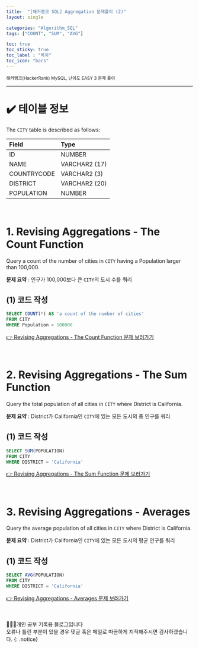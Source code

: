 ```yaml
---
title:  "[해커랭크 SQL] Aggregation 문제풀이 (2)"
layout: single

categories: "Algorithm_SQL"
tags: ["COUNT", "SUM", "AVG"]

toc: true
toc_sticky: true
toc_label : "목차"
toc_icon: "bars"
---
```


<small>해커랭크(HackerRank) MySQL, 난이도 EASY 3 문제 풀이</small>

***

# <span class="half_HL">✔️ 테이블 정보</span>

The ```CITY``` table is described as follows:

|Field|Type|
|:----|:---|
|ID| NUMBER|
|NAME| VARCHAR2 (17)|
|COUNTRYCODE| VARCHAR2 (3)|
|DISTRICT |VARCHAR2 (20)|
|POPULATION| NUMBER|

<br>

# <span class="half_HL">1. Revising Aggregations - The Count Function</span>
Query a count of the number of cities in ```CITY``` having a Population larger than 100,000.

**문제 요약** : 인구가 100,000보다 큰 ```CITY```의 도시 수를 쿼리

## (1) 코드 작성
```sql
SELECT COUNT(*) AS 'a count of the number of cities'
FROM CITY
WHERE Population > 100000
```

[👉 Revising Aggregations - The Count Function 문제 보러가기](https://www.hackerrank.com/challenges/revising-aggregations-the-count-function/problem?isFullScreen=true)

<br>

# <span class="half_HL">2. Revising Aggregations - The Sum Function</span>
Query the total population of all cities in ```CITY``` where District is California.

**문제 요약** : District가 California인 ```CITY```에 있는 모든 도시의 총 인구를 쿼리

## (1) 코드 작성
```sql
SELECT SUM(POPULATION)
FROM CITY
WHERE DISTRICT = 'California'
```

[👉 Revising Aggregations - The Sum Function 문제 보러가기](https://www.hackerrank.com/challenges/revising-aggregations-sum/problem?isFullScreen=true)

<br>

# <span class="half_HL">3. Revising Aggregations - Averages</span>
Query the average population of all cities in ```CITY``` where District is California.

**문제 요약** : District가 California인 ```CITY```에 있는 모든 도시의 평균 인구를 쿼리

## (1) 코드 작성
```sql
SELECT AVG(POPULATION)
FROM CITY
WHERE DISTRICT = 'California'
```

[👉 Revising Aggregations - Averages 문제 보러가기](https://www.hackerrank.com/challenges/revising-aggregations-the-average-function/problem?isFullScreen=true)

<br>

👩🏻‍💻개인 공부 기록용 블로그입니다
<br>오류나 틀린 부분이 있을 경우 댓글 혹은 메일로 따끔하게 지적해주시면 감사하겠습니다.
{: .notice}
